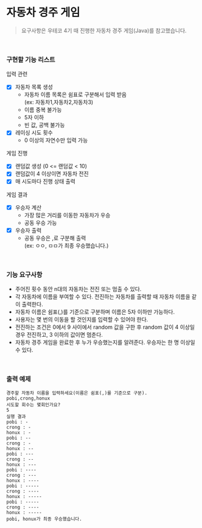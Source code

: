 # 자동차 경주 게임

> 요구사항은 우테코 4기 때 진행한 자동차 경주 게임(Java)를 참고했습니다.

<br/>

### 구현할 기능 리스트

입력 관련

- [x] 자동차 목록 생성
    - 자동차 이름 목록은 쉼표로 구분해서 입력 받음  
      (ex: 자동차1,자동차2,자동차3)
    - 이름 중복 불가능
    - 5자 이하
    - 빈 값, 공백 불가능
- [x] 레이싱 시도 횟수
    - 0 이상의 자연수만 입력 가능

게임 진행

- [x] 랜덤값 생성 (0 <= 랜덤값 < 10)
- [x] 랜덤값이 4 이상이면 자동차 전진
- [x] 매 시도마다 진행 상태 출력

게임 결과

- [x] 우승자 계산
    - 가장 많은 거리를 이동한 자동차가 우승
    - 공동 우승 가능
- [x] 우승자 출력
    - 공동 우승은 ,로 구분해 출력  
      (ex: ㅇㅇ, ㅁㅁ가 최종 우승했습니다.)

<br/>

### 기능 요구사항

- 주어진 횟수 동안 n대의 자동차는 전진 또는 멈출 수 있다.
- 각 자동차에 이름을 부여할 수 있다. 전진하는 자동차를 출력할 때 자동차 이름을 같이 출력한다.
- 자동차 이름은 쉼표(,)를 기준으로 구분하며 이름은 5자 이하만 가능하다.
- 사용자는 몇 번의 이동을 할 것인지를 입력할 수 있어야 한다.
- 전진하는 조건은 0에서 9 사이에서 random 값을 구한 후 random 값이 4 이상일 경우 전진하고, 3 이하의 값이면 멈춘다.
- 자동차 경주 게임을 완료한 후 누가 우승했는지를 알려준다. 우승자는 한 명 이상일 수 있다.

<br/>

### 출력 예제

```
경주할 자동차 이름을 입력하세요(이름은 쉼표(,)를 기준으로 구분).
pobi,crong,honux
시도할 회수는 몇회인가요?
5
실행 결과
pobi : -
crong : -
honux : -
pobi : --
crong : -
honux : --
pobi : ---
crong : --
honux : ---
pobi : ----
crong : ---
honux : ----
pobi : -----
crong : ----
honux : -----
pobi : -----
crong : ----
honux : -----
pobi, honux가 최종 우승했습니다.
```
